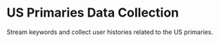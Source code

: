 # US Primaries Data Collection

Stream keywords and collect user histories related to the US primaries.